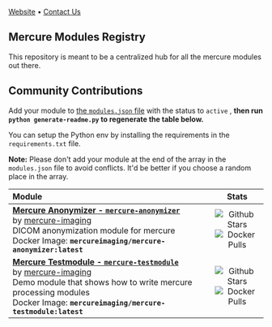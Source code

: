 [Website](https://mercure-imaging.org/docs/) • [Contact Us](https://mercure-imaging.zulipchat.com/)

## Mercure Modules Registry

This repository is meant to be a centralized hub for all the mercure modules out there.

## Community Contributions

Add your module to [the `modules.json` file](https://github.com/mercure-imaging/modules-registry/blob/main/modules.json) with the status to `active` , **then run `python generate-readme.py` to regenerate the table below.**

You can setup the Python env by installing the requirements in the `requirements.txt` file.

**Note:** Please don't add your module at the end of the array in the `modules.json` file to avoid conflicts. It'd be better if you choose a random place in the array.

<!-- Do not remove or modify this section. Make all updates to modules.json -->
<!-- ⛔️ AUTO-GENERATED-CONTENT:START -->
| Module | Stats |
|:---------------------------|:-----------:|
| **[Mercure Anonymizer - `mercure-anonymizer`](https://github.com/mercure-imaging/mercure-anonymizer)** <br/> by [mercure-imaging](http://github.com/mercure-imaging) <br/>DICOM anonymization module for mercure  <br/>Docker Image: **`mercureimaging/mercure-anonymizer:latest`**  <br/>| ![Github Stars](https://img.shields.io/github/stars/mercure-imaging/mercure-anonymizer) <br/>![Docker Pulls](https://img.shields.io/docker/pulls/mercureimaging/mercure-anonymizer)|
| **[Mercure Testmodule - `mercure-testmodule`](https://github.com/mercure-imaging/mercure-testmodule)** <br/> by [mercure-imaging](http://github.com/mercure-imaging) <br/>Demo module that shows how to write mercure processing modules  <br/>Docker Image: **`mercureimaging/mercure-testmodule:latest`**  <br/>| ![Github Stars](https://img.shields.io/github/stars/mercure-imaging/mercure-testmodule) <br/>![Docker Pulls](https://img.shields.io/docker/pulls/mercureimaging/mercure-testmodule)|
<!-- ⛔️ AUTO-GENERATED-CONTENT:END -->
<!-- Do not remove or modify this section. Make all updates to modules.json -->